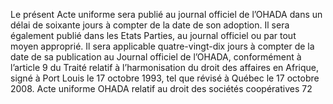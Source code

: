 Le présent Acte uniforme sera publié au journal officiel de l’OHADA dans un délai de soixante jours à compter de la date de son adoption. Il sera également publié dans les Etats Parties, au journal officiel ou par tout moyen approprié. Il sera applicable quatre-vingt-dix jours à compter de la date de sa publication au Journal officiel de l’OHADA, conformément à l’article 9 du Traité relatif à l’harmonisation du droit des affaires en Afrique, signé à Port Louis le 17 octobre 1993, tel que révisé à Québec le 17 octobre 2008.
Acte uniforme OHADA relatif au droit des sociétés coopératives 72
